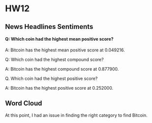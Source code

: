 # HW12
## News Headlines Sentiments
#### Q: Which coin had the highest mean positive score?

A: Bitcoin has the highest mean positive score at 0.049216.

Q: Which coin had the highest compound score?

A: Bitcoin has the highest compound score at 0.877900.

Q. Which coin had the highest positive score?

A: Bitcoin has the highest positive score at 0.252000. 
## Word Cloud
At this point, I had an issue in finding the right category to find Bitcoin.
